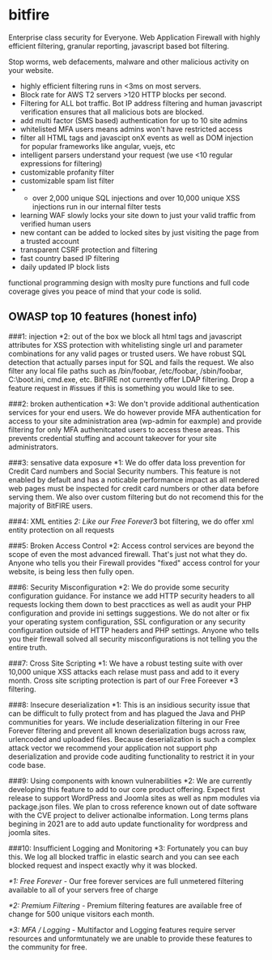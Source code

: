 # bitfire
Enterprise class security for Everyone. Web Application Firewall with highly efficient filtering, granular reporting, javascript based bot filtering.

Stop worms, web defacements, malware and other malicious activity on your website.

* highly efficient filtering runs in <3ms on most servers.
* Block rate for AWS T2 servers >120 HTTP blocks per second.
* Filtering for ALL bot traffic.  Bot IP address filtering and human javascript verification ensures that all malicious bots are blocked.
* add multi factor (SMS based) authentication for up to 10 site admins
* whitelisted MFA users means admins won't have restricted access
* filter all HTML tags and javascipt onX events as well as DOM injection for popular frameworks like angular, vuejs, etc
* intelligent parsers understand your request (we use <10 regular expressions for filtering)
* customizable profanity filter
* customizable spam list filter
* * over 2,000 unique SQL injections and over 10,000 unique XSS injections run in our internal filter tests
* learning WAF slowly locks your site down to just your valid traffic from verified human users
* new contant can be added to locked sites by just visiting the page from a trusted account
* transparent CSRF protection and filtering
* fast country based IP filtering
* daily updated IP block lists

functional programming design with moslty pure functions and full code coverage gives you peace of mind that your code is solid.


## OWASP top 10 features (honest info)

###1: injection *2:
out of the box we block all html tags and javascript attributes for XSS protection with whitelisting single url and parameter combinations for any valid pages or trusted users.  We have robust SQL detection that actually parses input for SQL and fails the request.  We also filter any local file paths such as /bin/foobar, /etc/foobar, /sbin/foobar, C:\boot.ini, cmd.exe, etc.  BitFIRE not currently offer LDAP filtering. Drop a feature request in #issues if this is something you would like to see.

###2: broken authentication *3:
We don't provide additional authentication services for your end users.  We do however provide MFA authentication for access to your site administration area (wp-admin for eaxmple) and provide filtering for only MFA authenitcated users to access these areas.  This prevents credential stuffing and account takeover for your site administrators.

###3: sensative data exposure *1:
We do offer data loss prevention for Credit Card numbers and Social Security numbers.  This feature is not enabled by default and has a noticable performance impact as all rendered web pages must be inspected for credit card numbers or other data before serving them.  We also over custom filtering but do not recomend this for the majority of BitFIRE users.

###4: XML entities *2:
Like our Free Forever*3 bot filtering, we do offer xml entity protection on all requests

###5: Broken Access Control *2:
Access control services are beyond the scope of even the most advanced firewall.  That's just not what they do.  Anyone who tells you their Firewall provides "fixed" access control for your website, is being less then fully open.

###6: Security Misconfiguration *2:
We do provide some security configuration guidance.  For instance we add HTTP security headers to all requests locking them down to best pracctices as well as audit your PHP configuration and provide ini settings suggestions.  We do not alter or fix your operating system configuration, SSL configuration or any security configuration outside of HTTP headers and PHP settings.  Anyone who tells you their firewall solved all security misconfigurations is not telling you the entire truth.

###7: Cross Site Scripting *1:
We have a robust testing suite with over 10,000 unique XSS attacks each relase must pass and add to it every month.  Cross site scripting protection is part of our Free Foreever *3 filtering.

###8: Insecure deserialization *1:
This is an insidious security issue that can be difficult to fully protect from and has plagued the Java and PHP communities for years.  We include deserialization filtering in our Free Forever filtering and prevent all known deserialization bugs across raw, urlencoded and uploaded files.  Because deserialization is such a complex attack vector we recommend your application not support php deserialization and provide code auditing functionality to restrict it in your code base.

###9: Using components with known vulnerabilities *2:
We are currently developing this feature to add to our core product offering.  Expect first release to support WordPress and Joomla sites as well as npm modules via package.json files.  We plan to cross reference known out of date software with the CVE project to deliver actionalbe information.  Long terms plans begining in 2021 are to add auto update functionality for wordpress and joomla sites.

###10: Insufficient Logging and Monitoring *3:
Fortunately you can buy this.  We log all blocked traffic in elastic search and you can see each blocked request and inspect exactly why it was blocked.

_*1: Free Forever_ - Our free forever services are full unmetered filtering available to all of your servers free of charge

_*2: Premium Filtering_ - Premium filtering features are available free of change for 500 unique visitors each month. 

_*3: MFA / Logging_ - Multifactor and Logging features require server resources and unformtunately we are unable  to provide these features to the community for free.
